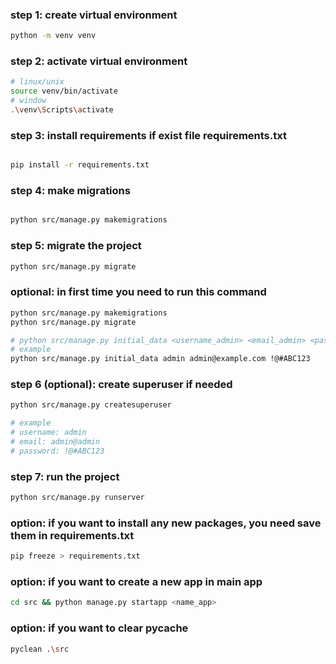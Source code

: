 <!-- #! python version: Python 3.11.4 -->
<!-- Use python version above to make sure the project run effectively -->

### step 1: create virtual environment

```bash
python -m venv venv
```

### step 2: activate virtual environment

```bash
# linux/unix
source venv/bin/activate
# window
.\venv\Scripts\activate
```

### step 3: install requirements if exist file requirements.txt

```bash

pip install -r requirements.txt
```

### step 4: make migrations

```bash

python src/manage.py makemigrations
```

### step 5: migrate the project

```bash
python src/manage.py migrate
```

### optional: in first time you need to run this command

```bash
python src/manage.py makemigrations
python src/manage.py migrate

# python src/manage.py initial_data <username_admin> <email_admin> <password_admin>
# example
python src/manage.py initial_data admin admin@example.com !@#ABC123
```

### step 6 (optional): create superuser if needed

```bash
python src/manage.py createsuperuser

# example
# username: admin
# email: admin@admin
# password: !@#ABC123

```

### step 7: run the project

```bash
python src/manage.py runserver
```

### option: if you want to install any new packages, you need save them in requirements.txt

```bash
pip freeze > requirements.txt
```

### option: if you want to create a new app in main app

```bash
cd src && python manage.py startapp <name_app>
```

### option: if you want to clear pycache

```bash
pyclean .\src
```
